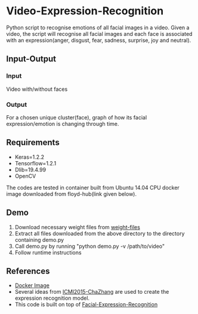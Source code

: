 # Video-Expression-Recognition
Python script to recognise emotions of all facial images in a video.
Given a video, the script will recognise all facial images and each face is associated with an expression(anger, disgust, fear, sadness, surprise, joy and neutral).

## Input-Output 
### Input
Video with/without faces
### Output 
For a chosen unique cluster(face), graph of how its facial expression/emotion is changing through time.

## Requirements 
* Keras=1.2.2
* Tensorflow=1.2.1
* Dlib=19.4.99
* OpenCV

The codes are tested in container built from Ubuntu 14.04 CPU docker image downloaded from floyd-hub(link given below).

## Demo 

1. Download necessary weight files from [weight-files](https://drive.google.com/open?id=0ByDWS1KXv3sodERVQXVraUc0NkU)
2. Extract all files downloaded from the above directory to the directory containing demo.py
3. Call demo.py by running "python demo.py -v /path/to/video" 
4. Follow runtime instructions 

## References
* [Docker Image](https://github.com/floydhub/dl-docker)
* Several ideas from [ICMI2015-ChaZhang](https://www.microsoft.com/en-us/research/wp-content/uploads/2016/02/icmi2015_ChaZhang.pdf) are used to create the expression recognition model.
* This code is built on top of [Facial-Expression-Recognition](https://github.com/LamUong/FacialExpressionRecognition)
